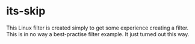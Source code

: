 # its-skip
This Linux filter is created simply to get some experience creating a filter. This is in
no way a best-practise filter example. It just turned out this way.
